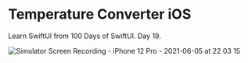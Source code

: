 # Temperature Converter iOS

Learn SwiftUI from 100 Days of SwiftUI. Day 19.

![Simulator Screen Recording - iPhone 12 Pro - 2021-06-05 at 22 03 15](https://user-images.githubusercontent.com/18460240/120896682-c92e4900-c64c-11eb-9fb2-3b8e19b78227.gif)
